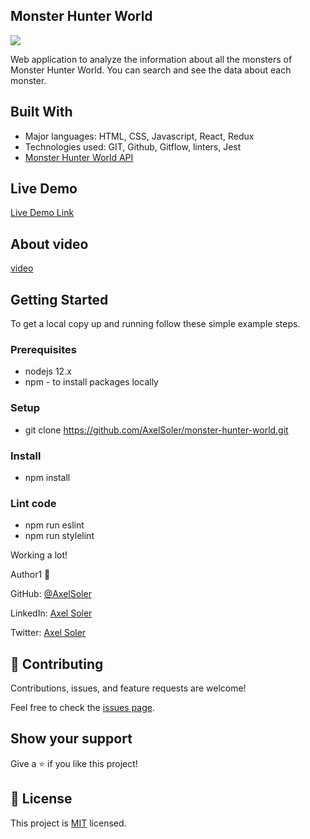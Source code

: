 ## Monster Hunter World

![](https://img.shields.io/badge/Microverse-blueviolet)

Web application to analyze the information about all the monsters of Monster Hunter World. You can search and see the data about each monster.

## Built With

- Major languages: HTML, CSS, Javascript, React, Redux
- Technologies used: GIT, Github, Gitflow, linters, Jest
- [Monster Hunter World API](https://docs.mhw-db.com/)

## Live Demo

[Live Demo Link](https://golden-capybara-afafa7.netlify.app/)

## About video

[video](https://www.loom.com/share/809cbea31e43403fa25c375040c95ccd)

## Getting Started

To get a local copy up and running follow these simple example steps.

### Prerequisites
* nodejs 12.x
* npm - to install packages locally

### Setup
* git clone https://github.com/AxelSoler/monster-hunter-world.git

### Install
* npm install

### Lint code
* npm run eslint
* npm run stylelint

Working a lot! 

Author1 👤 

GitHub: [@AxelSoler](https://github.com/AxelSoler)

LinkedIn: [Axel Soler](https://www.linkedin.com/in/axel-soler-685985232/)

Twitter: [Axel Soler](https://twitter.com/AxelSoler18)

## 🤝 Contributing

Contributions, issues, and feature requests are welcome!

Feel free to check the [issues page](../../issues/).

## Show your support

Give a ⭐️ if you like this project!

## 📝 License

This project is [MIT](./LICENSE.md) licensed.
